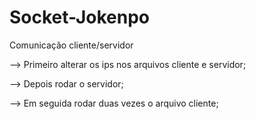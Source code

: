 # Socket-Jokenpo
Comunicação cliente/servidor

--> Primeiro alterar os ips nos arquivos cliente e servidor;

--> Depois rodar o servidor;

--> Em seguida rodar duas vezes o arquivo cliente;
